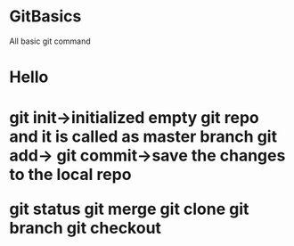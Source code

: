 # GitBasics
All basic git command
<h1>Hello<h1/>
git init->initialized empty git repo and it is called as master branch
git add->
git commit->save the changes to the local repo
 
git status
git merge
git clone
git branch
git checkout
